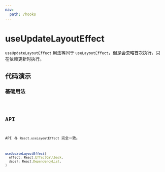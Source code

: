 ```yaml
---
nav:
  path: /hooks
---
```


# useUpdateLayoutEffect

`useUpdateLayoutEffect` 用法等同于 `useLayoutEffect`，但是会忽略首次执行，只在依赖更新时执行。

## 代码演示

### 基础用法

<code src="./demo/demo1.tsx" />

## API

API 与 `React.useLayoutEffect` 完全一致。

```typescript
useUpdateLayoutEffect(
  effect: React.EffectCallback,
  deps?: React.DependencyList,
)
```
